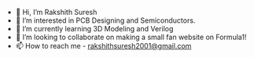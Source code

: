 - 👋 Hi, I’m Rakshith Suresh
- 👀 I’m interested in PCB Designing and Semiconductors.
- 🌱 I’m currently learning 3D Modeling and Verilog
- 💞️ I’m looking to collaborate on making a small fan website on Formula1!
- 📫 How to reach me - rakshithsuresh2001@gmail.com
<!---
RakshithSuresh2001/RakshithSuresh2001 is a ✨ special ✨ repository because its `README.md` (this file) appears on your GitHub profile.
You can click the Preview link to take a look at your changes.
--->
